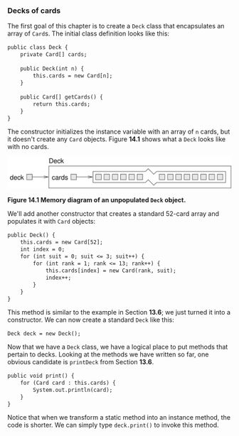 ###  Decks of cards



The first goal of this chapter is to create a `Deck` class that encapsulates an array of `Card`s.
The initial class definition looks like this:

```code
public class Deck {
    private Card[] cards;

    public Deck(int n) {
        this.cards = new Card[n];
    }

    public Card[] getCards() {
        return this.cards;
    }
}
```


The constructor initializes the instance variable with an array of `n` cards, but it doesn't create any `Card` objects.
Figure **14.1** shows what a `Deck` looks like with no cards.

![Figure 14.1 Memory diagram of an unpopulated `Deck` object.](figs/deckobject.jpg)

**Figure 14.1 Memory diagram of an unpopulated `Deck` object.**

We'll add another constructor that creates a standard 52-card array and populates it with `Card` objects:

```code
public Deck() {
    this.cards = new Card[52];
    int index = 0;
    for (int suit = 0; suit <= 3; suit++) {
        for (int rank = 1; rank <= 13; rank++) {
            this.cards[index] = new Card(rank, suit);
            index++;
        }
    }
}
```

This method is similar to the example in Section **13.6**; we just turned it into a constructor.
We can now create a standard `Deck` like this:

```code
Deck deck = new Deck();
```


Now that we have a `Deck` class, we have a logical place to put methods that pertain to decks.
Looking at the methods we have written so far, one obvious candidate is `printDeck` from Section **13.6**.

```code
public void print() {
    for (Card card : this.cards) {
        System.out.println(card);
    }
}
```


Notice that when we transform a static method into an instance method, the code is shorter.
We can simply type `deck.print()` to invoke this method.
